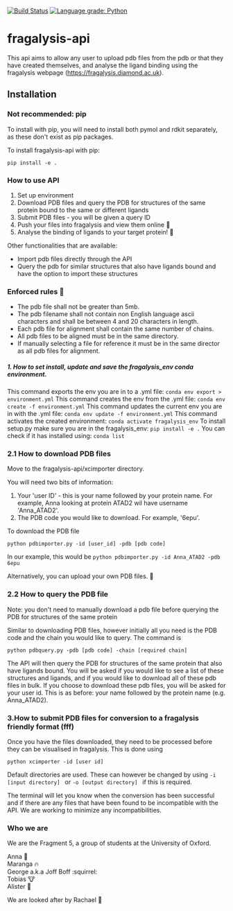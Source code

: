[![Build Status](https://travis-ci.org/xchem/fragalysis-api.svg?branch=master)](https://travis-ci.org/xchem/fragalysis-api)
[![Language grade: Python](https://img.shields.io/lgtm/grade/python/g/xchem/fragalysis-api.svg?logo=lgtm&logoWidth=18)](https://lgtm.com/projects/g/xchem/fragalysis-api/context:python)

# fragalysis-api

This api aims to allow any user to upload pdb files from the pdb or that they have created themselves, and analyse the ligand binding using the fragalysis webpage (https://fragalysis.diamond.ac.uk).

## Installation

### Not recommended: pip
To install with pip, you will need to install both pymol and rdkit separately, as these don't exist as pip packages. 

To install fragalysis-api with pip:
```
pip install -e .
```

### How to use API

1. Set up environment
2. Download PDB files and query the PDB for structures of the same protein bound to the same or different ligands
3. Submit PDB files - you will be given a query ID 
4. Push your files into fragalysis and view them online :construction:
5. Analyse the binding of ligands to your target protein! :construction:

Other functionalities that are available:
- Import pdb files directly through the API
- Query the pdb for similar structures that also have ligands bound and have the option to import these structures


### Enforced rules :scroll:

* The pdb file shall not be greater than 5mb.
* The pdb filename shall not contain non English language ascii characters and shall be between 4 and 20 characters in length.
* Each pdb file for alignment shall contain the same number of chains.
* All pdb files to be aligned must be in the same directory.
* If manually selecting a file for reference it must be in the same director as all pdb files for alignment. 


##### 1. How to set install, update and save the fragalysis_env conda environment.

This command exports the env you are in to a .yml file:   ```conda env export > environment.yml```
This command creates the env from the .yml file:    ```conda env create -f environment.yml```
This command updates the current env you are in with the .yml file:   ```conda env update -f environment.yml```
This command activates the created environment:     ```conda activate fragalysis_env```
To install setup.py make sure you  are in the fragalysis_env:     ```pip install -e .```
You can check if it has installed using:    ```conda list```

### 2.1 How to download PDB files

Move to the fragalysis-api/xcimporter directory. 

You will need two bits of information:
1. Your 'user ID' - this is your name followed by your protein name. For example, Anna looking at protein ATAD2 wil have username 'Anna_ATAD2'.
2. The PDB code you would like to download. For example, '6epu'.

To download the PDB file 
```
python pdbimporter.py -id [user_id] -pdb [pdb code]
```
In our example, this would be 
```python pdbimporter.py -id Anna_ATAD2 -pdb 6epu```

Alternatively, you can upload your own PDB files. :construction:

### 2.2 How to query the PDB file

Note: you don't need to manually download a pdb file before querying the PDB for structures of the same protein

Similar to downloading PDB files, however initially all you need is the PDB code and the chain you would like to query. The command is 
```
python pdbquery.py -pdb [pdb code] -chain [required chain]
```
The API will then query the PDB for structures of the same protein that also have ligands bound. You will be asked if you would like to see a list of these structures and ligands, and if you would like to download all of these pdb files in bulk. If you choose to download these pdb files, you will be asked for your user id. This is as before: your name followed by the protein name (e.g. Anna_ATAD2).

### 3.How to submit PDB files for conversion to a fragalysis friendly format (fff)

Once you have the files downloaded, they need to be processed before they can be visualised in fragalysis. This is done using
```
python xcimporter -id [user id] 
```
Default directories are used. These can however be changed by using ```-i [input directory] ``` or   ```-o [output directory] ``` if this is required.

The terminal will let you know when the conversion has been successful and if there are any files that have been found to be incompatible with the API. We are working to minimize any incompatibilities.

### Who we are

We are the Fragment 5, a group of students at the University of Oxford.

Anna :whale:   
Maranga :fire:  
George a.k.a Joff Boff :squirrel:  
Tobias :cow:  
Alister :panda_face:  

We are looked after by Rachael :crown:



